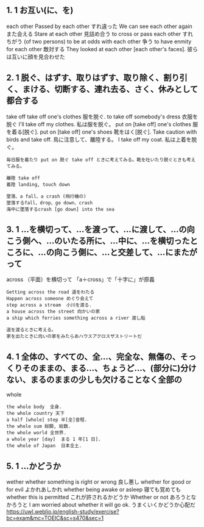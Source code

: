 ## 1. 1 お互い(に、を)
  each other
    Passed by each other  すれ違った
    We can see each other again また会える
    Stare at each other 見詰め合う
    to cross or pass each other すれちがう
    (of two persons) to be at odds with each other  争う
    to have enmity for each other 敵対する
    They looked at each other [each other's faces]. 彼らは互いに顔を見合わせた
## 2. 1 脱ぐ、はずす、取りはずす、取り除く、割り引く、まける、切断する、連れ去る、さく、休みとして都合する
  take off
    take off one's clothes  服を脱ぐ.
    to take off somebody's dress  衣服を脱ぐ
    I'll take off my clothes. 私は服を脱ぐ。
    put on [take off] one's clothes 服を着る[脱ぐ].
    put on [take off] one's shoes 靴をはく[脱ぐ].
    Take caution with birds and take off. 鳥に注意して、離陸する。
    I take off my coat. 私は上着を脱ぐ。

    毎日服を着たり put on 脱ぐ take off ときに考えてみる。靴を吐いたり脱ぐときも考えてみる。

    離陸 take off
    着陸 landing, touch down

    墜落、a fall、a crash (飛行機の)
    墜落するfall、drop、go down、crash
    海中に墜落するcrash [go down] into the sea
## 3. 1 …を横切って、…を渡って、…に渡して、…の向こう側へ、…のいたる所に、…中に、…を横切ったところに、…の向こう側に、…と交差して、…にまたがって
  across
    （平面）を横切って
    「a＋cross」で「十字に」が原義

    Getting across the road 道をわたる
    Happen across someone めぐり会えて
    step across a stream  小川を渡る.
    a house across the street 向かいの家
    a ship which ferries something across a river 渡し船

    道を渡るときに考える。
    家を出たときに向いの家をみたらあハウスアクロスザストリートだ
## 4. 1 全体の、すべての、全…、完全な、無傷の、そっくりそのままの、まる…、ちょうど…、(部分に)分けない、まるのままの少しも欠けることなく全部の
  whole
  
    the whole body  全身.
    the whole country 天下
    a half [whole] step 半[全]音程.
    the whole sum 総額, 総数.
    the whole world 全世界.
    a whole year [day]  まる 1 年[1 日].
    the whole of Japan  日本全土.
## 5. 1 …かどうか
  wether
    whether something is right or wrong	良し悪し
    whether for good or for evil	よかれあしかれ
    whether being awake or asleep	寝ても覚めても
    whether this is permitted	これが許されるかどうか
    Whether or not	あろうとなかろうと
    I am worried about whether it will go ok.	うまくいくかどうか心配だ
https://uwl.weblio.jp/english-study/exercise?bc=exam&mc=TOEIC&sc=s470&sec=1
